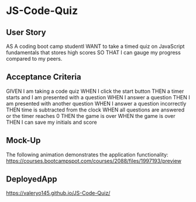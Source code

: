 # JS-Code-Quiz

## User Story

AS A coding boot camp studentI WANT to take a timed quiz on JavaScript fundamentals that stores high scores SO THAT I can gauge my progress compared to my peers.
## Acceptance Criteria

GIVEN I am taking a code quiz
WHEN I click the start button
THEN a timer starts and I am presented with a question
WHEN I answer a question
THEN I am presented with another question
WHEN I answer a question incorrectly
THEN time is subtracted from the clock
WHEN all questions are answered or the timer reaches 0
THEN the game is over
WHEN the game is over
THEN I can save my initials and score

## Mock-Up
The following animation demonstrates the application functionality:
https://courses.bootcampspot.com/courses/2088/files/1997193/preview

## DeployedApp

https://valeryo145.github.io/JS-Code-Quiz/
